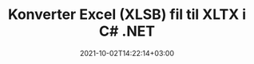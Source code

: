---
############################# Static ############################
layout: "autogen-gist"
date: 2021-10-02T14:22:14+03:00
draft: false
path: "da/total/net/conversion/xlsb-to-xltx/"
other_out_formats: "PDF DOC DOCX DOCM DOT DOTX DOTM TXT RTF HTML HTM MHTML MHT XLS XLSX XLSM XLSB XLT XLTX XLTM XLAM CSV TSV DIF SXC FODS PPT PPTX PPS PPSX PPSM POT POTX PPTM POTM ODT OTT OTP ODP ODS EMZ WMZ SVG SVGZ XPS TEX DCM WMF EMF BMP PNG GIF JPEG TIFF ICO WEBP JP2 TGA PSB PSD EPUB MD XML JSON DICOM FODP JPG"
ad_headline: "Konverter XLSB til XLTX | .NET"
ad_description: "Mest nøjagtige XLSB til XLTX dokumentkonverteringsløsning til dine .NET-applikationer."

############################# Head ############################
head_title: "Konverter Excel XLSB til XLTX i C# ASP.NET | .NET dokumentkonvertering"
head_description: ".NET Excel regneark dokumentformater konvertering API. Konverter XLSB til XLTX og 100+ andre billeder og dokumentfilformater i .NET (C#, VB.NET, ASP.NET & .NET Core) applikationer."

############################# Header ############################
title: "Konverter Excel (XLSB) fil til XLTX i C# .NET"
description: "Brug native Excel-dokumentkonverterings-API til at konvertere XLSB til XLTX i C# VB.NET & ASP.NET-applikationer. Arbejd med fleksible dokumentkonverteringsfunktioner for at tilpasse det resulterende dokumentudseende. Konverter alle populære Excel-regnearksformater nøjagtigt til og fra Word-dokumenter, PowerPoint-præsentationer, PDF, Photoshop, e-bog, web- og billedfilformater. Konverter hele dokumentet, eller vælg bestemte sider i kildedokumentfilen baseret på de selektive sidetal eller sideintervaller og konverter nemt til et understøttet dokumentformat."

############################# SubMenu ############################
submenu:
    enable: false

############################# Content ############################
content:
    enable: true
    block:
    - title_left: "Sådan konverteres XLSB til XLTX i C# .NET"
      content_left: |
          Følg disse enkle trin for XLSB til XLTX konvertering i .NET. Se det konverterede XLTX-dokument, som det er, eller gengiv og vis det som HTML uden brug af ekstern software.

          -   Opret **Converter**-objekt for at konvertere XLSB-dokument
          -   Indstil konverteringsindstillingerne for XLTX-format
          -   Kald **Convert**-metoden for **Converter**-klasseinstansen for konvertering til XLTX
          -   Indstil indstillinger for HTML-fremviser
          -   Opret **Viewer**-objekt for at se konverteret XLTX som HTML
          
      title_right: "Downloads og installationsvejledning"
      content_right: |
          Du har brug for `GroupDocs.Conversion` og `GroupDocs.Viewer` navneområder for at konvertere Word-filformater til en bred vifte af billeder og dokumenttyper såsom PDF, Microsoft Office (Word, Excel, PowerPoint, Project, Outlook), OpenDocument, HTML og CAD diagrammer. Udforsk andre [.NET API'er til Office-dokumenter](https://products.conholdate.com/total/net/), som tilbydes af Conholdate.Total.
          
          Hent de respektive monteringsfiler fra [Hent](https://downloads.conholdate.com/total/net) eller hent hele pakken fra [NuGet](https://www.nuget.org/packages/Conholdate.Total/) for at tilføje 'Conholdate.Total for .NET' direkte i dit arbejdsområde.
          
      gisthash: "4f311c07ae9ee691b8afb7960aa6c806"
      gistfile: "excel-to-pdf-conversion.cs"

    - title_left: "Konverter Excel til PDF/Word/HTML/PPTX i C#"
      content_left: |
          Konverter dine Excel-regneark til andre populære dokumentformater såsom PDF, HTML, PowerPoint-præsentationer og tekstbehandlingsfilformater ved hjælp af C# .NET-kode. Indlæs Excel-kildeprojektmappen og gem den som et konverteret dokument i et andet dokumentformat.

          -   Opret **Converter**-objekt og send Excel-kildefilen til det
          -   Instantiér den rigtige **ConvertOptions**-klasse, f.eks. (**PdfConvertOptions** for konvertering til PDF, **WordProcessingConvertOptions** for konvertering til Word-formater, **MarkupConvertOptions** for konvertering til HTML, **PresentationConvertOptions** for konvertering til PowerPoint-formater)
          -   Kald **Convert**-metoden for **Converter**-klasseinstansen til konvertering til PDF/HTML/PPTX- eller Word-dokumentformat
          
      title_right: "Konvertering af adgangskodebeskyttede arkiver"
      content_right: |
          I nogle tilfælde er den konverterede dokumentstørrelse større, og det tager tid at blive konverteret. Som standard gemmes det cachelagrede konverterede dokument på det lokale drev, men [Conholdate.Total for .NET](https://products.conholdate.com/total/net/) tilbyder brugerdefineret cacheimplementeringsfunktion ved hjælp af iCache-grænsefladen til effektiv administration cachekonvertering resulterer på din egen måde. Det fremskynder den overordnede gentagne konverteringsproces.
          
          [.NET Excel-konverteringsbiblioteket](https://products.groupdocs.com/conversion/net/) understøtter også konvertering til og fra adgangskodebeskyttede arkiver og komprimering af konverteringsresultaterne til ZIP, RAR, 7Z, TAR, GZ og BZ2 arkivformater.
          
      gisthash: "4f311c07ae9ee691b8afb7960aa6c806"
      gistfile: "excel-to-pdf-word-html-powerpoint-conversion.cs"

    - title_left: "Tilføj tekst eller billedvandmærke til XLTX i C#"
      content_left: |
          Konverter dokumenter (XLSB til XLTX) nøjagtigt som den originale fil, og anvend tekst- eller billedvandmærker på de konverterede dokumentsider ved hjælp af C# .NET.

          -   Opret **Converter**-objekt for at konvertere XLSB-dokument
          -   Opret en ny forekomst af klassen **WatermarkOptions**
          -   Angiv vandmærkeegenskaber (farve, bredde, tekst, billede osv.)
          -   Instantiér den korrekte **ConvertOptions**-klasse
          -   Indstil egenskaben **Watermark** for **ConvertOptions**-forekomsten
          -   Kald **Convert**-metoden for **Converter**-klasseinstansen for konvertering til XLTX
        
      title_right: "Udtræk af kildedokumentoplysninger"
      content_right: |
          Funktionen til udtrækning af dokumentoplysninger gør det ikke kun muligt at få de grundlæggende oplysninger om kildedokumentfilen, men den understøtter også udtrækning af nogle værdifulde filformatspecifikke oplysninger, såsom projektstart- og slutdatoer for en Microsoft Project-fil, eventuelle udskrivningsbegrænsninger på et PDF-dokument, liste over mapper indesluttet i en Outlook-datafil osv.

          Konverter populære dokumentfilformater på forskellige operativsystemer såsom Windows, Linux eller macOS, mens du bruger platforme som Windows Azure, Mono og Xamarin.
          
      gisthash: "a15affe15284876ce010a315a09da1f0"
      gistfile: "convert-word-to-pdf-and-add-text-watermark-to-converted-pdf.cs"

    - title_left: "Konverter JSON-fil til Excel i C# .NET"
      content_left: |
          Konvertering af en JSON-fil til Excel i .NET er nu nemmere med Conholdate.Total til .NET API'er. Brug JSON-filen som en datakilde og konverter den præcist til et Excel-regnearksfilformat ved at tilføje et par linjer C #kode uden at bruge ekstern software.

          -   Opret **Converter**-objekt for at konvertere JSON-fil
          -   Instantiér klassen **SpreadsheetConvertOptions**
          -   Kald **Convert**-metoden for **Converter**-klasseinstansen til konvertering til XLSX
          
      title_right: "Indlæs og konverter fjernplacerede dokumenter"
      content_right: |
          Ved at bruge Conholdate.Total til .NET – kan udviklere indlæse og konvertere dokumenter fra forskellige fjernplaceringer og cloud-dokumentlagerressourcer såsom Amazon S3, Microsoft Azure Blob, FTP, lokal disk, stream eller en simpel URL. Du skal blot specificere metoden for at opnå eksternt placeret dokumentstrøm og derefter sende den videre til Converter-klassen som en konstruktør.
          
          Conholdate.Total for .NET API'er er hjemmehørende i Windows Forms, ASP.NET, WPF, WCF eller enhver form for applikation baseret på .NET Framework 2.0 eller nyere.
          
      gisthash: "7864dd1c0c16ca647722d18664d5c84a"
      gistfile: "json-to-excel-spreadsheet-conversion.cs"

############################# About Formats ############################
about_formats:
    enable: false
############################# More Formats ############################
more_formats:
    enable: true
    auto: false
    other_out_formats: PDF DOC DOCX DOCM DOT DOTX DOTM TXT RTF HTML HTM MHTML MHT XLS XLSX XLSM XLSB XLT XLTX XLTM XLAM CSV TSV DIF SXC FODS PPT PPTX PPS PPSX PPSM POT POTX PPTM POTM ODT OTT OTP ODP ODS EMZ WMZ SVG SVGZ XPS TEX DCM WMF EMF BMP PNG GIF JPEG TIFF ICO WEBP JP2 TGA PSB PSD EPUB MD XML JSON DICOM FODP JPG
############################# Back to top ###############################
back_to_top:
  enable: true
---
